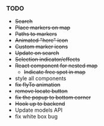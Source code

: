 ### TODO
- ~~Search~~
- ~~Place markers on map~~
- ~~Paths to markers~~
- ~~Animated "here" icon~~
- ~~Custom marker icons~~
- ~~Update on search~~
- ~~Selection indicator/effects~~
- ~~React component for nested map~~
  - ~~Indicate free spot in map~~
- style all components
- ~~fix flyTo animation~~
- ~~remove locate button~~
- ~~fix the popup to bottom corner~~
- ~~Hook up to backend~~
- Update models API
- fix white box bug